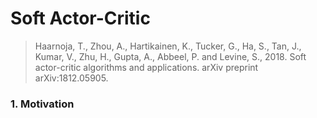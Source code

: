 # Soft Actor-Critic 
> Haarnoja, T., Zhou, A., Hartikainen, K., Tucker, G., Ha, S., Tan, J., Kumar, V., Zhu, H., Gupta, A., Abbeel, P. and Levine, S., 2018. Soft actor-critic algorithms and applications. arXiv preprint arXiv:1812.05905.

### 1. Motivation